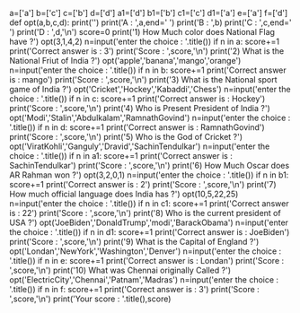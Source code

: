
a=['a']
b=['c']
c=['b']
d=['d']
a1=['d']
b1=['b']
c1=['c']
d1=['a']
e=['a']
f=['d']
def opt(a,b,c,d):
	print('')
	print('A : ',a,end='	')
	print('B : ',b)
	print('C : ',c,end='	')
	print('D : ',d,'\n')
score=0
print('1) How Much color does National Flag have ?')
opt(3,1,4,2)
n=input('enter the choice : '.title())
if n in a:
	score+=1
print('Correct answer is : 3')
print('Score : ',score,'\n')
print('2) What is the National Friut of India ?')
opt('apple','banana','mango','orange')
n=input('enter the choice : '.title())
if n in b:
	score+=1
print('Correct answer is : mango')
print('Score : ',score,'\n')
print('3) What is the National sport game of India ?')
opt('Cricket','Hockey','Kabaddi','Chess')
n=input('enter the choice : '.title())
if n in c:
	score+=1
print('Correct answer is : Hockey')
print('Score : ',score,'\n')
print('4) Who is Present President of India ?')
opt('Modi','Stalin','Abdulkalam','RamnathGovind')
n=input('enter the choice : '.title())
if n in d:
	score+=1
print('Correct answer is : RamnathGovind')
print('Score : ',score,'\n')
print('5) Who is the God of Cricket ?')
opt('ViratKohli','Ganguly','Dravid','SachinTendulkar')
n=input('enter the choice : '.title())
if n in a1:
	score+=1
print('Correct answer is : SachinTendulkar')
print('Score : ',score,'\n')
print('6) How Much Oscar does AR Rahman won ?')
opt(3,2,0,1)
n=input('enter the choice : '.title())
if n in b1:
	score+=1
print('Correct answer is : 2')
print('Score : ',score,'\n')
print('7) How much official language does India has ?')
opt(10,5,22,25)
n=input('enter the choice : '.title())
if n in c1:
	score+=1
print('Correct answer is : 22')
print('Score : ',score,'\n')
print('8) Who is the current president of USA ?')
opt('JoeBiden','DonaldTrump','modi','BarackObama')
n=input('enter the choice : '.title())
if n in d1:
	score+=1
print('Correct answer is : JoeBiden')
print('Score : ',score,'\n')
print('9) What is the Capital of England ?')
opt('Londan','NewYork','Washington','Denver')
n=input('enter the choice : '.title())
if n in e:
	score+=1
print('Correct answer is : Londan')
print('Score : ',score,'\n')
print('10) What was Chennai originally Called ?')
opt('ElectricCity','Chennai','Patnam','Madras')
n=input('enter the choice : '.title())
if n in f:
	score+=1
print('Correct answer is : 3')
print('Score : ',score,'\n')
print('Your score : '.title(),score)
<!---
Libin987/Libin987 is a ✨ special ✨ repository because its `README.md` (this file) appears on your GitHub profile.
You can click the Preview link to take a look at your changes.
--->
